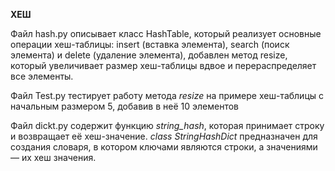 **ХЕШ**

Файл hash.py описывает класс HashTable, который реализует основные операции хеш-таблицы: insert (вставка элемента), search
(поиск элемента) и delete (удаление элемента), добавлен метод resize, который увеличивает 
размер хеш-таблицы вдвое и перераспределяет все элементы. 

Файл Test.py тестирует работу метода *resize* на примере хеш-таблицы с начальным размером 5, добавив в неё 10 элементов
 
Файл dickt.py содержит функцию *string_hash*, которая принимает строку и возвращает 
её хеш-значение. *class StringHashDict* предназначен для создания словаря, в котором ключами являются строки, а значениями — их хеш
значения. 